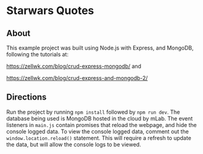 # Starwars Quotes
## About
This example project was built using Node.js with Express, and MongoDB, following the tutorials at:

https://zellwk.com/blog/crud-express-mongodb/ and

https://zellwk.com/blog/crud-express-and-mongodb-2/

## Directions
Run the project by running `npm install` followed by `npm run dev`.  The database being used is MongoDB hosted in the cloud by mLab.  The event listeners in `main.js` contain promises that reload the webpage, and hide the console logged data.  To view the console logged data, comment out the `window.location.reload()` statement.  This will require a refresh to update the data, but will allow the console logs to be viewed.

